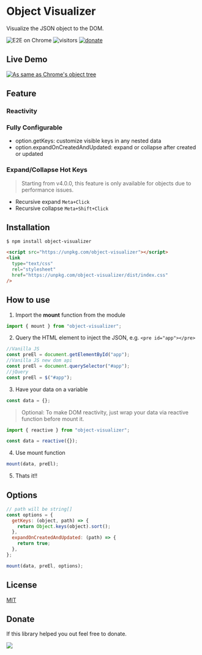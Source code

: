 # Object Visualizer

Visualize the JSON object to the DOM.

![E2E on Chrome](https://github.com/iendeavor/object-visualizer/workflows/E2E%20on%20Chrome/badge.svg)
![visitors](https://visitor-badge.glitch.me/badge?page_id=iendeavor.object-visualizer)
[![donate](https://img.shields.io/badge/buy%20me%20a%20coffee-donate-orange)](https://www.paypal.com/paypalme/iendeavor)

## Live Demo

[![As same as Chrome's object tree](./screenshot.png)](https://codesandbox.io/s/object-visualizer-5bji4)

## Feature

### Reactivity

### Fully Configurable

- option.getKeys: customize visible keys in any nested data
- option.expandOnCreatedAndUpdated: expand or collapse after created or updated

### Expand/Collapse Hot Keys

> Starting from v4.0.0, this feature is only available for objects due to performance issues.

- Recursive expand `Meta+Click`
- Recursive collapse `Meta+Shift+Click`

## Installation

```
$ npm install object-visualizer
```

```html
<script src="https://unpkg.com/object-visualizer"></script>
<link
  type="text/css"
  rel="stylesheet"
  href="https://unpkg.com/object-visualizer/dist/index.css"
/>
```

## How to use

1. Import the **mount** function from the module

```js
import { mount } from "object-visualizer";
```

2. Query the HTML element to inject the JSON, e.g. `<pre id="app"></pre>`

```js
//Vanilla JS
const preEl = document.getElementById("app");
//Vanilla JS new dom api
const preEl = document.querySelector("#app");
//jQuery
const preEl = $("#app");
```

3. Have your data on a variable

```js
const data = {};
```

> Optional: To make DOM reactivity, just wrap your data via reactive function before mount it.

```js
import { reactive } from "object-visualizer";

const data = reactive({});
```

4. Use mount function

```js
mount(data, preEl);
```

5. Thats it!!

## Options

```js
// path will be string[]
const options = {
  getKeys: (object, path) => {
    return Object.keys(object).sort();
  },
  expandOnCreatedAndUpdated: (path) => {
    return true;
  },
};

mount(data, preEl, options);
```

## License

[MIT](https://github.com/iendeavor/object-visualizer/blob/master/LICENSE)

## Donate

If this library helped you out feel free to donate.

<a href="https://www.buymeacoffee.com/iendeavor"><img src="https://img.buymeacoffee.com/button-api/?text=Help me keep working on OSS&emoji=&slug=iendeavor&button_colour=BD5FFF&font_colour=ffffff&font_family=Comic&outline_colour=000000&coffee_colour=FFDD00"></a>
